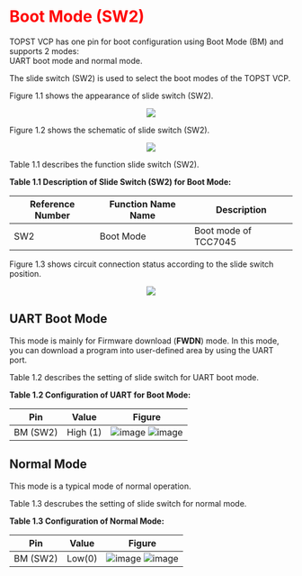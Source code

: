 <h1 style="color:red">
  Boot Mode (SW2)
</h1>


TOPST VCP has one pin for boot configuration using Boot Mode (BM) and supports 2 modes:  
UART boot mode and normal mode.

The slide switch (SW2) is used to select the boot modes of the TOPST VCP.


Figure 1.1 shows the appearance of slide switch (SW2).

<p align="center"><img src="https://github.com/Topst-Dev/Documentation/assets/161264431/e26dd2fc-66ff-40d9-ba98-e5590616b00d"></p>


Figure 1.2 shows the schematic of slide switch (SW2).

<p align="center"><img src="https://github.com/Topst-Dev/Documentation/assets/161264431/8a457adc-4d55-4472-bee0-834ac9e5a1a8"></p>

Table 1.1 describes the function slide switch (SW2).  

**Table 1.1 Description of Slide Switch (SW2) for Boot Mode:**  

| Reference Number | Function Name Name | Description                               |
|------------------|--------------------|-------------------------------------------|
|       SW2        |      Boot Mode     |  Boot mode of TCC7045                     |  

  

Figure 1.3 shows circuit connection status according to the slide switch position.
<p align="center"><img src="https://github.com/Topst-Dev/Documentation/assets/161264431/61949a2f-b2cd-4934-8759-2719dc0052a9"></p>


## UART Boot Mode
This mode is mainly for Firmware download (**FWDN**) mode.
In this mode, you can download a program into user-defined area by using the UART port.


Table 1.2 describes the setting of slide switch for UART boot mode.  

 **Table 1.2 Configuration of UART for Boot Mode:**   
 
| Pin | Value | Figure                              |
|-----|-------|-------------------------------------|
| BM (SW2) | High (1) |  ![image](https://github.com/Topst-Dev/Documentation/assets/161264431/e5df491e-1776-4b1f-9e91-1c2dd5e61025)    ![image](https://github.com/Topst-Dev/Documentation/assets/161264431/a66a2c96-fcb8-4f06-b0ca-6ec863292b8b)        |  

 




## Normal Mode
This mode is a typical mode of normal operation.


Table 1.3 descrubes the setting of slide switch for normal mode.  

**Table 1.3 Configuration of Normal Mode:**  

| Pin | Value | Figure                              |
|-----|-------|-------------------------------------|
| BM (SW2) | Low(0) |  ![image](https://github.com/Topst-Dev/Documentation/assets/161264431/e22dedaf-ba40-4d03-8490-60fe2bd6ba5d)     ![image](https://github.com/Topst-Dev/Documentation/assets/161264431/2f871000-ab0c-4f81-bfdb-31fc05373906)      |  

 


